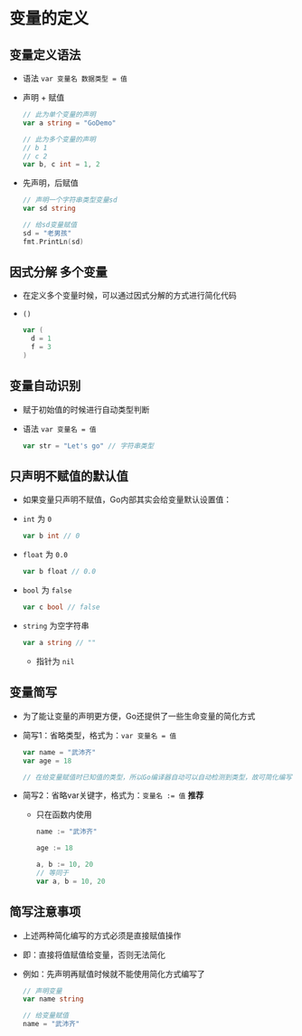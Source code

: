 # 变量的定义

## 变量定义语法

+ 语法 `var 变量名 数据类型 = 值`

+ 声明 + 赋值

  ```go
  // 此为单个变量的声明
  var a string = "GoDemo"
  ```

  ```go
  // 此为多个变量的声明
  // b 1
  // c 2
  var b, c int = 1, 2
  ```

+ 先声明，后赋值

  ```go
  // 声明一个字符串类型变量sd
  var sd string

  // 给sd变量赋值
  sd = "老男孩"
  fmt.PrintLn(sd)
  ```

## 因式分解 多个变量

+ 在定义多个变量时候，可以通过因式分解的方式进行简化代码

+ `()`

  ```go
  var (
    d = 1
    f = 3
  )
  ```

## 变量自动识别

+ 赋于初始值的时候进行自动类型判断
+ 语法 `var 变量名 = 值`

  ```go
  var str = "Let's go" // 字符串类型
  ```

## 只声明不赋值的默认值

+ 如果变量只声明不赋值，Go内部其实会给变量默认设置值：

+ `int` 为 `0`

  ```go
  var b int // 0
  ```

+ `float` 为 `0.0`

  ```go
  var b float // 0.0
  ```

+ `bool` 为 `false`

  ```go
  var c bool // false
  ```

+ `string` 为空字符串

  ```go
  var a string // ""
  ```

  + 指针为 `nil`

## 变量简写

+ 为了能让变量的声明更方便，Go还提供了一些生命变量的简化方式

+ 简写1：省略类型，格式为：`var 变量名 = 值`

    ```go
    var name = "武沛齐"
    var age = 18

    // 在给变量赋值时已知值的类型，所以Go编译器自动可以自动检测到类型，故可简化编写
    ```

+ 简写2：省略var关键字，格式为：`变量名 := 值` **推荐**

  + 只在函数内使用

    ```go
    name := "武沛齐"

    age := 18

    a, b := 10, 20
    // 等同于
    var a, b = 10, 20
    ```

## 简写注意事项

+ 上述两种简化编写的方式必须是直接赋值操作
+ 即：直接将值赋值给变量，否则无法简化

+ 例如：先声明再赋值时候就不能使用简化方式编写了

  ```go
  // 声明变量
  var name string

  // 给变量赋值
  name = "武沛齐"
  ```
